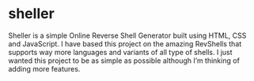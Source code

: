 # sheller
Sheller is a simple Online Reverse Shell Generator built using HTML, CSS and JavaScript. I have based this project on the amazing RevShells that supports way more languages and variants of all type of shells. I just wanted this project to be as simple as possible although I’m thinking of adding more features.
